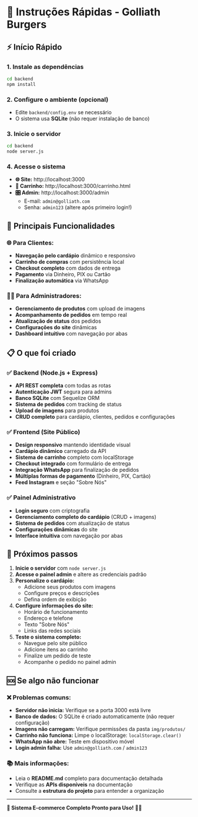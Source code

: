 # 🚀 Instruções Rápidas - Golliath Burgers

## ⚡ Início Rápido

### 1. Instale as dependências
```bash
cd backend
npm install
```

### 2. Configure o ambiente (opcional)
- Edite `backend/config.env` se necessário
- O sistema usa **SQLite** (não requer instalação de banco)

### 3. Inicie o servidor
```bash
cd backend
node server.js
```

### 4. Acesse o sistema
- **🌐 Site:** http://localhost:3000
- **🛒 Carrinho:** http://localhost:3000/carrinho.html
- **🎛️ Admin:** http://localhost:3000/admin
  - E-mail: `admin@golliath.com`
  - Senha: `admin123` (altere após primeiro login!)

## 🎯 Principais Funcionalidades

### 🌐 Para Clientes:
- **Navegação pelo cardápio** dinâmico e responsivo
- **Carrinho de compras** com persistência local
- **Checkout completo** com dados de entrega
- **Pagamento** via Dinheiro, PIX ou Cartão
- **Finalização automática** via WhatsApp

### 👨‍💼 Para Administradores:
- **Gerenciamento de produtos** com upload de imagens
- **Acompanhamento de pedidos** em tempo real
- **Atualização de status** dos pedidos
- **Configurações do site** dinâmicas
- **Dashboard intuitivo** com navegação por abas

## 📋 O que foi criado

### ✅ Backend (Node.js + Express)
- **API REST completa** com todas as rotas
- **Autenticação JWT** segura para admins
- **Banco SQLite** com Sequelize ORM
- **Sistema de pedidos** com tracking de status
- **Upload de imagens** para produtos
- **CRUD completo** para cardápio, clientes, pedidos e configurações

### ✅ Frontend (Site Público)
- **Design responsivo** mantendo identidade visual
- **Cardápio dinâmico** carregado da API
- **Sistema de carrinho** completo com localStorage
- **Checkout integrado** com formulário de entrega
- **Integração WhatsApp** para finalização de pedidos
- **Múltiplas formas de pagamento** (Dinheiro, PIX, Cartão)
- **Feed Instagram** e seção "Sobre Nós"

### ✅ Painel Administrativo
- **Login seguro** com criptografia
- **Gerenciamento completo do cardápio** (CRUD + imagens)
- **Sistema de pedidos** com atualização de status
- **Configurações dinâmicas** do site
- **Interface intuitiva** com navegação por abas

## 🔧 Próximos passos

1. **Inicie o servidor** com `node server.js`
2. **Acesse o painel admin** e altere as credenciais padrão
3. **Personalize o cardápio:**
   - Adicione seus produtos com imagens
   - Configure preços e descrições
   - Defina ordem de exibição
4. **Configure informações do site:**
   - Horário de funcionamento
   - Endereço e telefone
   - Texto "Sobre Nós"
   - Links das redes sociais
5. **Teste o sistema completo:**
   - Navegue pelo site público
   - Adicione itens ao carrinho
   - Finalize um pedido de teste
   - Acompanhe o pedido no painel admin

## 🆘 Se algo não funcionar

### ❌ Problemas comuns:
- **Servidor não inicia:** Verifique se a porta 3000 está livre
- **Banco de dados:** O SQLite é criado automaticamente (não requer configuração)
- **Imagens não carregam:** Verifique permissões da pasta `img/produtos/`
- **Carrinho não funciona:** Limpe o localStorage: `localStorage.clear()`
- **WhatsApp não abre:** Teste em dispositivo móvel
- **Login admin falha:** Use `admin@golliath.com` / `admin123`

### 📚 Mais informações:
- Leia o **README.md** completo para documentação detalhada
- Verifique as **APIs disponíveis** na documentação
- Consulte a **estrutura do projeto** para entender a organização

---

**🎉 Sistema E-commerce Completo Pronto para Uso!** 🍔🛒